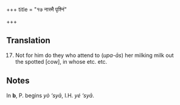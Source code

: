 +++
title = "१७ नास्मै पृश्निं"

+++
## Translation
17. Not for him do they who attend to (*upa-ās*) her milking milk out  
the spotted \[cow\], in whose etc. etc.

## Notes
In **b**, P. begins *yò ‘syā*, I.H. *yé ‘syā*.
